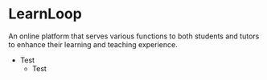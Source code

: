# LearnLoop

An online platform that serves various functions to both students and tutors to enhance their learning and teaching experience.

- Test
    - Test

